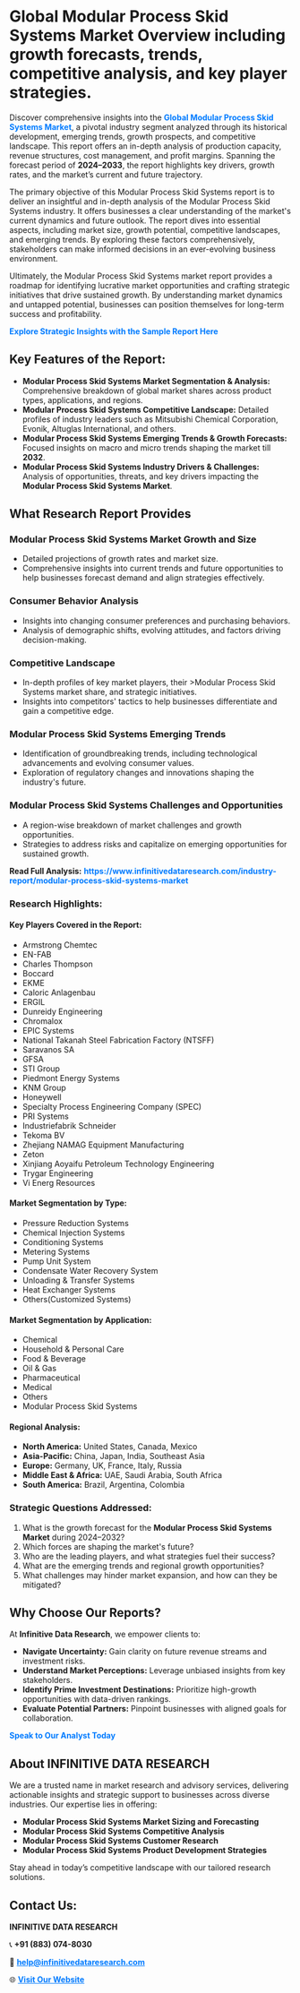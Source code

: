 <h1>Global Modular Process Skid Systems Market Overview including growth forecasts, trends, competitive analysis, and key player strategies.</h1>
<p>
Discover comprehensive insights into the 
<a href="https://www.infinitivedataresearch.com/industry-report/modular-process-skid-systems-market" rel="dofollow" style="color: #007BFF; text-decoration: none;"><strong>Global Modular Process Skid Systems Market</strong></a>, a pivotal industry segment analyzed through its historical development, emerging trends, growth prospects, and competitive landscape. This report offers an in-depth analysis of production capacity, revenue structures, cost management, and profit margins. Spanning the forecast period of <strong>2024–2033</strong>, the report highlights key drivers, growth rates, and the market’s current and future trajectory.
</p>
<p>
The primary objective of this Modular Process Skid Systems report is to deliver an insightful and in-depth analysis of the Modular Process Skid Systems industry. It offers businesses a clear understanding of the market's current dynamics and future outlook. The report dives into essential aspects, including market size, growth potential, competitive landscapes, and emerging trends. By exploring these factors comprehensively, stakeholders can make informed decisions in an ever-evolving business environment.
</p>
<p>
Ultimately, the Modular Process Skid Systems market report provides a roadmap for identifying lucrative market opportunities and crafting strategic initiatives that drive sustained growth. By understanding market dynamics and untapped potential, businesses can position themselves for long-term success and profitability.
</p>
<p>
<a href="https://www.infinitivedataresearch.com/request-sample/reportId=111509" style="color: #007BFF; text-decoration: none;"><strong>Explore Strategic Insights with the Sample Report Here</strong></a>
</p>

<h2>Key Features of the Report:</h2>
<ul>
<li><strong>Modular Process Skid Systems Market Segmentation & Analysis:</strong> Comprehensive breakdown of global market shares across product types, applications, and regions.</li>
<li><strong>Modular Process Skid Systems Competitive Landscape:</strong> Detailed profiles of industry leaders such as Mitsubishi Chemical Corporation, Evonik, Altuglas International, and others.</li>
<li><strong>Modular Process Skid Systems Emerging Trends & Growth Forecasts:</strong> Focused insights on macro and micro trends shaping the market till <strong>2032</strong>.</li>
<li><strong>Modular Process Skid Systems Industry Drivers & Challenges:</strong> Analysis of opportunities, threats, and key drivers impacting the <strong>Modular Process Skid Systems Market</strong>.</li>
</ul>

<h2>What Research Report Provides</h2>
<h3>Modular Process Skid Systems Market Growth and Size</h3>
<ul>
<li>Detailed projections of growth rates and market size.</li>
<li>Comprehensive insights into current trends and future opportunities to help businesses forecast demand and align strategies effectively.</li>
</ul>

<h3>Consumer Behavior Analysis</h3>
<ul>
<li>Insights into changing consumer preferences and purchasing behaviors.</li>
<li>Analysis of demographic shifts, evolving attitudes, and factors driving decision-making.</li>
</ul>

<h3>Competitive Landscape</h3>
<ul>
<li>In-depth profiles of key market players, their >Modular Process Skid Systems market share, and strategic initiatives.</li>
<li>Insights into competitors' tactics to help businesses differentiate and gain a competitive edge.</li>
</ul>

<h3>Modular Process Skid Systems Emerging Trends</h3>
<ul>
<li>Identification of groundbreaking trends, including technological advancements and evolving consumer values.</li>
<li>Exploration of regulatory changes and innovations shaping the industry's future.</li>
</ul>

<h3>Modular Process Skid Systems Challenges and Opportunities</h3>
<ul>
<li>A region-wise breakdown of market challenges and growth opportunities.</li>
<li>Strategies to address risks and capitalize on emerging opportunities for sustained growth.</li>
</ul>
<p><strong>Read Full Analysis:</strong> <a href="https://www.infinitivedataresearch.com/industry-report/modular-process-skid-systems-market" rel="dofollow" style="color: #007BFF; text-decoration: none;"><strong>https://www.infinitivedataresearch.com/industry-report/modular-process-skid-systems-market</strong></a></p>
<h3>Research Highlights:</h3>
<h4>Key Players Covered in the Report:</h4>
<ul><li>Armstrong Chemtec</li><li>EN-FAB</li><li>Charles Thompson</li><li>Boccard</li><li>EKME</li><li>Caloric Anlagenbau</li><li>ERGIL</li><li>Dunreidy Engineering</li><li>Chromalox</li><li>EPIC Systems</li><li>National Takanah Steel Fabrication Factory (NTSFF)</li><li>Saravanos SA</li><li>GFSA</li><li>STI Group</li><li>Piedmont Energy Systems</li><li>KNM Group</li><li>Honeywell</li><li>Specialty Process Engineering Company (SPEC)</li><li>PRI Systems</li><li>Industriefabrik Schneider</li><li>Tekoma BV</li><li>Zhejiang NAMAG Equipment Manufacturing</li><li>Zeton</li><li>Xinjiang Aoyaifu Petroleum Technology Engineering</li><li>Trygar Engineering</li><li>Vi Energ Resources</li></ul>
<h4>Market Segmentation by Type:</h4>
<ul><li>Pressure Reduction Systems</li><li>Chemical Injection Systems</li><li>Conditioning Systems</li><li>Metering Systems</li><li>Pump Unit System</li><li>Condensate Water Recovery System</li><li>Unloading &amp; Transfer Systems</li><li>Heat Exchanger Systems</li><li>Others(Customized Systems)</li></ul>
<h4>Market Segmentation by Application:</h4>
<ul><li>Chemical</li><li>Household &amp; Personal Care</li><li>Food &amp; Beverage</li><li>Oil &amp; Gas</li><li>Pharmaceutical</li><li>Medical</li><li>Others</li><li>Modular Process Skid Systems</li></ul>

<h4>Regional Analysis:</h4>
<ul>
<li><strong>North America:</strong> United States, Canada, Mexico</li>
<li><strong>Asia-Pacific:</strong> China, Japan, India, Southeast Asia</li>
<li><strong>Europe:</strong> Germany, UK, France, Italy, Russia</li>
<li><strong>Middle East & Africa:</strong> UAE, Saudi Arabia, South Africa</li>
<li><strong>South America:</strong> Brazil, Argentina, Colombia</li>
</ul>

<h3>Strategic Questions Addressed:</h3>
<ol>
<li>What is the growth forecast for the <strong>Modular Process Skid Systems Market</strong> during 2024–2032?</li>
<li>Which forces are shaping the market's future?</li>
<li>Who are the leading players, and what strategies fuel their success?</li>
<li>What are the emerging trends and regional growth opportunities?</li>
<li>What challenges may hinder market expansion, and how can they be mitigated?</li>
</ol>

<h2>Why Choose Our Reports?</h2>
<p>At <strong>Infinitive Data Research</strong>, we empower clients to:</p>
<ul>
<li><strong>Navigate Uncertainty:</strong> Gain clarity on future revenue streams and investment risks.</li>
<li><strong>Understand Market Perceptions:</strong> Leverage unbiased insights from key stakeholders.</li>
<li><strong>Identify Prime Investment Destinations:</strong> Prioritize high-growth opportunities with data-driven rankings.</li>
<li><strong>Evaluate Potential Partners:</strong> Pinpoint businesses with aligned goals for collaboration.</li>
</ul>
<p><a href="https://www.infinitivedataresearch.com/industry-report/modular-process-skid-systems-market" rel="dofollow" style="color: #007BFF; text-decoration: none;"><strong>Speak to Our Analyst Today</strong></a></p>

<h2>About INFINITIVE DATA RESEARCH</h2>
<p>We are a trusted name in market research and advisory services, delivering actionable insights and strategic support to businesses across diverse industries. Our expertise lies in offering:</p>
<ul>
<li><strong>Modular Process Skid Systems Market Sizing and Forecasting</strong></li>
<li><strong>Modular Process Skid Systems Competitive Analysis</strong></li>
<li><strong>Modular Process Skid Systems Customer Research</strong></li>
<li><strong>Modular Process Skid Systems Product Development Strategies</strong></li>
</ul>
<p>Stay ahead in today’s competitive landscape with our tailored research solutions.</p>

<h2>Contact Us:</h2>
<p><strong>INFINITIVE DATA RESEARCH</strong></p>
<p>📞 <strong>+91 (883) 074-8030</strong></p>
<p>📧 <strong><a href="mailto:help@infinitivedataresearch.com" style="color: #007BFF;">help@infinitivedataresearch.com</a></strong></p>
<p>🌐 <strong><a href="https://www.infinitivedataresearch.com" rel="dofollow" style="color: #007BFF;">Visit Our Website</a></strong></p>